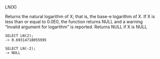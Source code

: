 LN(X)

Returns the natural logarithm of X; that is, the base-e logarithm of X. If X is less than or equal to 0.0E0, the function returns NULL and a warning “Invalid argument for logarithm” is reported. Returns NULL if X is NULL

```
SELECT LN(2);
-> 0.69314718055995

SELECT LN(-2);
-> NULL
```
